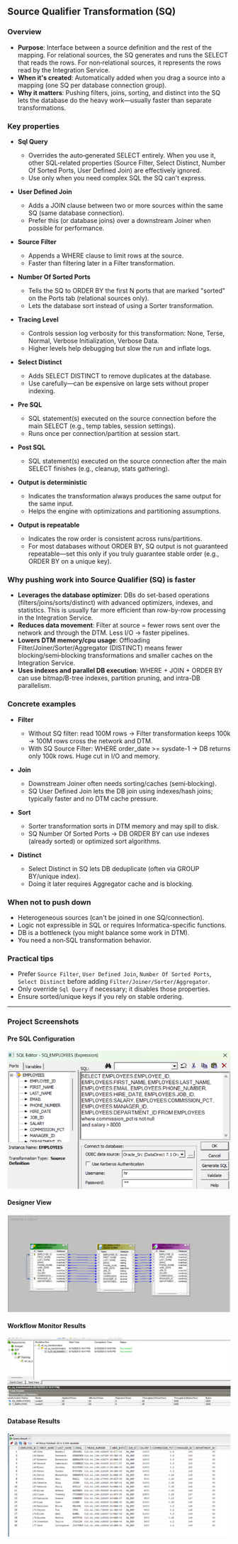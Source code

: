 ## Source Qualifier Transformation (SQ) 

### Overview
- **Purpose**: Interface between a source definition and the rest of the mapping. For relational sources, the SQ generates and runs the SELECT that reads the rows. For non‑relational sources, it represents the rows read by the Integration Service.
- **When it's created**: Automatically added when you drag a source into a mapping (one SQ per database connection group).
- **Why it matters**: Pushing filters, joins, sorting, and distinct into the SQ lets the database do the heavy work—usually faster than separate transformations.

### Key properties 

- **Sql Query**
  - Overrides the auto‑generated SELECT entirely. When you use it, other SQL‑related properties (Source Filter, Select Distinct, Number Of Sorted Ports, User Defined Join) are effectively ignored.
  - Use only when you need complex SQL the SQ can't express.

- **User Defined Join**
  - Adds a JOIN clause between two or more sources within the same SQ (same database connection).
  - Prefer this (or database joins) over a downstream Joiner when possible for performance.

- **Source Filter**
  - Appends a WHERE clause to limit rows at the source.
  - Faster than filtering later in a Filter transformation.

- **Number Of Sorted Ports**
  - Tells the SQ to ORDER BY the first N ports that are marked "sorted" on the Ports tab (relational sources only).
  - Lets the database sort instead of using a Sorter transformation.

- **Tracing Level**
  - Controls session log verbosity for this transformation: None, Terse, Normal, Verbose Initialization, Verbose Data.
  - Higher levels help debugging but slow the run and inflate logs.

- **Select Distinct**
  - Adds SELECT DISTINCT to remove duplicates at the database.
  - Use carefully—can be expensive on large sets without proper indexing.

- **Pre SQL**
  - SQL statement(s) executed on the source connection before the main SELECT (e.g., temp tables, session settings).
  - Runs once per connection/partition at session start.

- **Post SQL**
  - SQL statement(s) executed on the source connection after the main SELECT finishes (e.g., cleanup, stats gathering).

- **Output is deterministic**
  - Indicates the transformation always produces the same output for the same input.
  - Helps the engine with optimizations and partitioning assumptions.

- **Output is repeatable**
  - Indicates the row order is consistent across runs/partitions.
  - For most databases without ORDER BY, SQ output is not guaranteed repeatable—set this only if you truly guarantee stable order (e.g., ORDER BY on a unique key).

### Why pushing work into Source Qualifier (SQ) is faster

- **Leverages the database optimizer**: DBs do set-based operations (filters/joins/sorts/distinct) with advanced optimizers, indexes, and statistics. This is usually far more efficient than row-by-row processing in the Integration Service.
- **Reduces data movement**: Filter at source = fewer rows sent over the network and through the DTM. Less I/O → faster pipelines.
- **Lowers DTM memory/cpu usage**: Offloading Filter/Joiner/Sorter/Aggregator (DISTINCT) means fewer blocking/semi‑blocking transformations and smaller caches on the Integration Service.
- **Uses indexes and parallel DB execution**: WHERE + JOIN + ORDER BY can use bitmap/B-tree indexes, partition pruning, and intra-DB parallelism.

### Concrete examples

- **Filter**
  - Without SQ filter: read 100M rows → Filter transformation keeps 100k → 100M rows cross the network and DTM.
  - With SQ Source Filter: WHERE order_date >= sysdate-1 → DB returns only 100k rows. Huge cut in I/O and memory.

- **Join**
  - Downstream Joiner often needs sorting/caches (semi‑blocking).
  - SQ User Defined Join lets the DB join using indexes/hash joins; typically faster and no DTM cache pressure.

- **Sort**
  - Sorter transformation sorts in DTM memory and may spill to disk.
  - SQ Number Of Sorted Ports → DB ORDER BY can use indexes (already sorted) or optimized sort algorithms.

- **Distinct**
  - Select Distinct in SQ lets DB deduplicate (often via GROUP BY/unique index).
  - Doing it later requires Aggregator cache and is blocking.

### When not to push down
- Heterogeneous sources (can't be joined in one SQ/connection).
- Logic not expressible in SQL or requires Informatica-specific functions.
- DB is a bottleneck (you might balance some work in DTM).
- You need a non‑SQL transformation behavior.

### Practical tips
- Prefer `Source Filter`, `User Defined Join`, `Number Of Sorted Ports`, `Select Distinct` before adding `Filter/Joiner/Sorter/Aggregator`.
- Only override `Sql Query` if necessary; it disables those properties.
- Ensure sorted/unique keys if you rely on stable ordering.

---

### Project Screenshots

#### Pre SQL Configuration
![Pre SQL](pre_sql.png)

#### Designer View
![Designer](Designer.png)

#### Workflow Monitor Results
![Workflow Results](Results%20in%20workflow%20montior.png)

#### Database Results
![Database Results](Results%20in%20Database.png)
